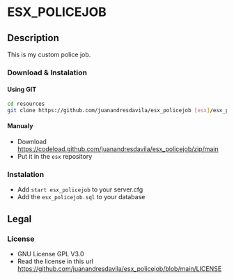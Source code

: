# ESX_POLICEJOB

## Description

This is my custom police job.

### Download & Instalation

#### Using GIT

```sh
cd resources
git clone https://github.com/juanandresdavila/esx_policejob [esx]/esx_policejob
```

#### Manualy

- Download <https://codeload.github.com/juanandresdavila/esx_policejob/zip/main>
- Put it in the `esx` repository

### Instalation

- Add `start esx_policejob` to your server.cfg
- Add the `esx_policejob.sql` to your database

## Legal

### License

- GNU License GPL V3.0
- Read the license in this url <https://github.com/juanandresdavila/esx_policejob/blob/main/LICENSE>
